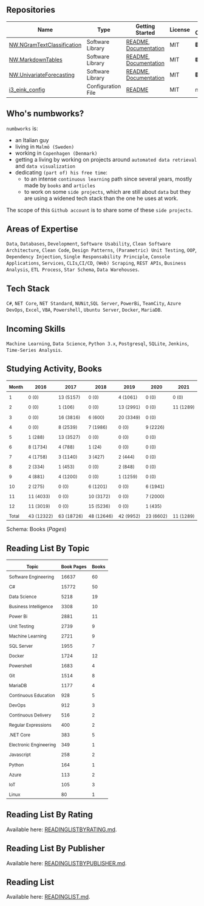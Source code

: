 ## Repositories

| Name | Type | Getting Started | License | Code Coverage | Binaries | Last Update |
|---|---|---|---|---|---|---|
| [NW.NGramTextClassification](https://github.com/numbworks/NW.NGramTextClassification) | Software Library | [README](https://github.com/numbworks/NW.NGramTextClassification/blob/master/README.md), [Documentation](https://github.com/numbworks/NW.NGramTextClassification/blob/master/docs/Documentation-NW.NGramTextClassification.md) | MIT | ![codecoverage.svg](https://raw.githubusercontent.com/numbworks/NW.NGramTextClassification/master/codecoverage.svg) | [1.0.0](https://www.nuget.org/packages/NW.NGramTextClassification/1.0.0) | 2021-02-15 |
| [NW.MarkdownTables](https://github.com/numbworks/NW.MarkdownTables) | Software Library | [README](https://github.com/numbworks/NW.MarkdownTables/blob/master/README.md), [Documentation](https://github.com/numbworks/NW.MarkdownTables/blob/master/docs/Documentation-NW.MarkdownTables.md) | MIT | ![codecoverage.svg](https://raw.githubusercontent.com/numbworks/NW.MarkdownTables/master/codecoverage.svg) | [1.0.0](https://www.nuget.org/packages/NW.MarkdownTables/1.0.0) | 2020-12-29 |
| [NW.UnivariateForecasting](https://github.com/numbworks/NW.UnivariateForecasting) | Software Library | [README](https://github.com/numbworks/NW.UnivariateForecasting/blob/master/README.md), [Documentation](https://github.com/numbworks/NW.UnivariateForecasting/blob/main/docs/Documentation-NW.UnivariateForecasting.md) | MIT | ![codecoverage.svg](https://raw.githubusercontent.com/numbworks/NW.UnivariateForecasting/main/codecoverage.svg) | [1.0.1](https://www.nuget.org/packages/NW.UnivariateForecasting/1.0.1) | 2020-12-27 |
| [i3_eink_config](https://github.com/numbworks/i3_eink_config) | Configuration File | [README](https://github.com/numbworks/i3_eink_config/blob/master/README.md) | MIT | n/a | n/a | 2020-12-22 |

## Who's numbworks?

`numbworks` is:
- an Italian guy 
- living in `Malmö (Sweden)`
- working in `Copenhagen (Denmark)`
- getting a living by working on projects around `automated data retrieval` and `data visualization`
- dedicating `(part of) his free time`: 
    - to an intense `continuous learning` path since several years, mostly made by `books` and `articles`
    - to work on some `side projects`, which are still about `data` but they are using a widened tech stack than the one he uses at work.

The scope of this `Github account` is to share some of these `side projects`.

## Areas of Expertise

`Data`, `Databases`, `Development`, `Software Usability`, `Clean Software Architecture`, `Clean Code`, `Design Patterns`, `(Parametric) Unit Testing`, `OOP`, `Dependency Injection`, `Single Responsability Principle`, `Console Applications`, `Services`, `CLIs`,`CI/CD`, `(Web) Scraping`, `REST APIs`, `Business Analysis`, `ETL Process`, `Star Schema`, `Data Warehouses`.

## Tech Stack

`C#`, `NET Core`, `NET Standard`, `NUNit`,`SQL Server`, `PowerBi`, `TeamCity`, `Azure DevOps`, `Excel`, `VBA`, `Powershell`, `Ubuntu Server`, `Docker`, `MariaDB`.

## Incoming Skills

`Machine Learning`, `Data Science`, `Python 3.x`, `Postgresql`, `SQLite`, `Jenkins`, `Time-Series Analysis`.

## Studying Activity, Books

|<sub>Month</sub>|<sub>2016</sub>|<sub>2017</sub>|<sub>2018</sub>|<sub>2019</sub>|<sub>2020</sub>|<sub>2021</sub>|
|---|---|---|---|---|---|---|
|<sub>1</sub>|<sub>0 (0)</sub>|<sub>13 (5157)</sub>|<sub>0 (0)</sub>|<sub>4 (1061)</sub>|<sub>0 (0)</sub>|<sub>0 (0)</sub>|
|<sub>2</sub>|<sub>0 (0)</sub>|<sub>1 (106)</sub>|<sub>0 (0)</sub>|<sub>13 (2991)</sub>|<sub>0 (0)</sub>|<sub>11 (1289)</sub>|
|<sub>3</sub>|<sub>0 (0)</sub>|<sub>16 (3816)</sub>|<sub>6 (600)</sub>|<sub>20 (3349)</sub>|<sub>0 (0)</sub>||
|<sub>4</sub>|<sub>0 (0)</sub>|<sub>8 (2539)</sub>|<sub>7 (1986)</sub>|<sub>0 (0)</sub>|<sub>9 (2226)</sub>||
|<sub>5</sub>|<sub>1 (288)</sub>|<sub>13 (3527)</sub>|<sub>0 (0)</sub>|<sub>0 (0)</sub>|<sub>0 (0)</sub>||
|<sub>6</sub>|<sub>8 (1734)</sub>|<sub>4 (788)</sub>|<sub>1 (24)</sub>|<sub>0 (0)</sub>|<sub>0 (0)</sub>||
|<sub>7</sub>|<sub>4 (1758)</sub>|<sub>3 (1140)</sub>|<sub>3 (427)</sub>|<sub>2 (444)</sub>|<sub>0 (0)</sub>||
|<sub>8</sub>|<sub>2 (334)</sub>|<sub>1 (453)</sub>|<sub>0 (0)</sub>|<sub>2 (848)</sub>|<sub>0 (0)</sub>||
|<sub>9</sub>|<sub>4 (881)</sub>|<sub>4 (1200)</sub>|<sub>0 (0)</sub>|<sub>1 (1259)</sub>|<sub>0 (0)</sub>||
|<sub>10</sub>|<sub>2 (275)</sub>|<sub>0 (0)</sub>|<sub>6 (1201)</sub>|<sub>0 (0)</sub>|<sub>6 (1941)</sub>||
|<sub>11</sub>|<sub>11 (4033)</sub>|<sub>0 (0)</sub>|<sub>10 (3172)</sub>|<sub>0 (0)</sub>|<sub>7 (2000)</sub>||
|<sub>12</sub>|<sub>11 (3019)</sub>|<sub>0 (0)</sub>|<sub>15 (5236)</sub>|<sub>0 (0)</sub>|<sub>1 (435)</sub>||
|<sub>Total</sub>|<sub>43 (12322)</sub>|<sub>63 (18726)</sub>|<sub>48 (12646)</sub>|<sub>42 (9952)</sub>|<sub>23 (6602)</sub>|<sub>11 (1289)</sub>|

Schema: Books (*Pages*)

## Reading List By Topic

|<sub>Topic</sub>|<sub>Book Pages</sub>|<sub>Books</sub>|
|---|---|---|
|<sub>Software Engineering</sub>|<sub>16637</sub>|<sub>60</sub>|
|<sub>C#</sub>|<sub>15772</sub>|<sub>50</sub>|
|<sub>Data Science</sub>|<sub>5218</sub>|<sub>19</sub>|
|<sub>Business Intelligence</sub>|<sub>3308</sub>|<sub>10</sub>|
|<sub>Power Bi</sub>|<sub>2881</sub>|<sub>11</sub>|
|<sub>Unit Testing</sub>|<sub>2739</sub>|<sub>9</sub>|
|<sub>Machine Learning</sub>|<sub>2721</sub>|<sub>9</sub>|
|<sub>SQL Server</sub>|<sub>1955</sub>|<sub>7</sub>|
|<sub>Docker</sub>|<sub>1724</sub>|<sub>12</sub>|
|<sub>Powershell</sub>|<sub>1683</sub>|<sub>4</sub>|
|<sub>Git</sub>|<sub>1514</sub>|<sub>8</sub>|
|<sub>MariaDB</sub>|<sub>1177</sub>|<sub>4</sub>|
|<sub>Continuous Education</sub>|<sub>928</sub>|<sub>5</sub>|
|<sub>DevOps</sub>|<sub>912</sub>|<sub>3</sub>|
|<sub>Continuous Delivery</sub>|<sub>516</sub>|<sub>2</sub>|
|<sub>Regular Expressions</sub>|<sub>400</sub>|<sub>2</sub>|
|<sub>.NET Core</sub>|<sub>383</sub>|<sub>5</sub>|
|<sub>Electronic Engineering</sub>|<sub>349</sub>|<sub>1</sub>|
|<sub>Javascript</sub>|<sub>258</sub>|<sub>2</sub>|
|<sub>Python</sub>|<sub>164</sub>|<sub>1</sub>|
|<sub>Azure</sub>|<sub>113</sub>|<sub>2</sub>|
|<sub>IoT</sub>|<sub>105</sub>|<sub>3</sub>|
|<sub>Linux</sub>|<sub>80</sub>|<sub>1</sub>|

## Reading List By Rating

Available here: [READINGLISTBYRATING.md](READINGLISTBYRATING.md).

## Reading List By Publisher

Available here: [READINGLISTBYPUBLISHER.md](READINGLISTBYPUBLISHER.md).

## Reading List

Available here: [READINGLIST.md](READINGLIST.md).
